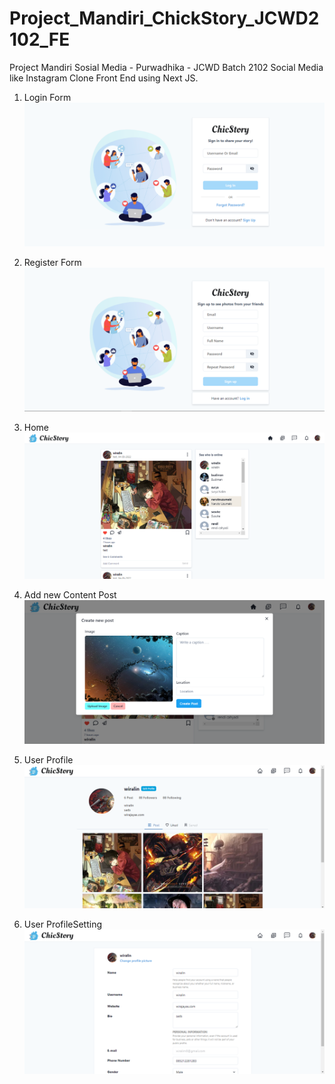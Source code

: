 # Project_Mandiri_ChickStory_JCWD2102_FE
Project Mandiri Sosial Media - Purwadhika - JCWD Batch 2102
Social Media like Instagram Clone 
Front End using Next JS.

1. Login Form
![](1.PNG)

2. Register Form
![](2.PNG)

3. Home
![](3.PNG)

4. Add new Content Post
![](4.PNG)

5. User Profile
![](5.PNG)

6. User ProfileSetting
![](6.PNG)
